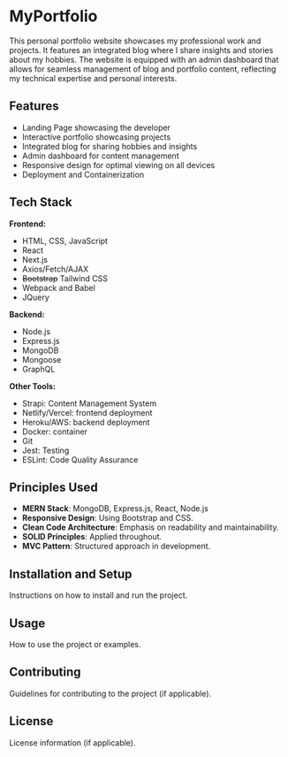 # MyPortfolio
This personal portfolio website showcases my professional work and projects. It features an integrated blog where I share insights and stories about my hobbies. The website is equipped with an admin dashboard that allows for seamless management of blog and portfolio content, reflecting my technical expertise and personal interests.

## Features
- Landing Page showcasing the developer
- Interactive portfolio showcasing projects
- Integrated blog for sharing hobbies and insights
- Admin dashboard for content management
- Responsive design for optimal viewing on all devices
- Deployment and Containerization

## Tech Stack
**Frontend:**
- HTML, CSS, JavaScript
- React
- Next.js
- Axios/Fetch/AJAX
- ~~Bootstrap~~ Tailwind CSS
- Webpack and Babel
- JQuery

**Backend:**
- Node.js
- Express.js
- MongoDB
- Mongoose
- GraphQL

**Other Tools:**
- Strapi: Content Management System
- Netlify/Vercel: frontend deployment
- Heroku/AWS: backend deployment
- Docker: container
- Git
- Jest: Testing
- ESLint: Code Quality Assurance

## Principles Used
- **MERN Stack**: MongoDB, Express.js, React, Node.js
- **Responsive Design**: Using Bootstrap and CSS.
- **Clean Code Architecture**: Emphasis on readability and maintainability.
- **SOLID Principles**: Applied throughout.
- **MVC Pattern**: Structured approach in development.

## Installation and Setup
Instructions on how to install and run the project.

## Usage
How to use the project or examples.

## Contributing
Guidelines for contributing to the project (if applicable).

## License
License information (if applicable).
